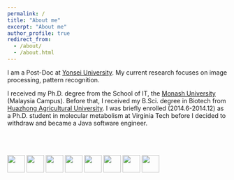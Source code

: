 ```yaml
---
permalink: /
title: "About me"
excerpt: "About me"
author_profile: true
redirect_from: 
  - /about/
  - /about.html
---
```



I am a Post-Doc at [Yonsei University](https://www.yonsei.ac.kr/). My current research focuses on image processing, pattern recognition.

I received my Ph.D. degree from the School of IT, the [Monash University](https://monash.edu/) (Malaysia Campus).
Before that, I received my B.Sci. degree in Biotech from [Huazhong Agricultural University](http://www.hzau.edu.cn/). 
I was briefly enrolled (2014.6-2014.12) as a Ph.D. student in molecular metabolism at Virginia Tech before I decided to withdraw and became a Java software engineer. 

<br/>
<br/>
<br/>
<div class="logo">
<a ><img src="/images/logo/monash.png" style="height: 40px;"></a>
<a ><img src="/images/logo/hzau.png" style="height: 40px;"></a>
<a ><img src="/images/logo/yonsei.png" style="height: 40px;"></a>
<a ><img src="/images/logo/Tsinghua.png" style="height: 40px;"></a>
<a ><img src="/images/logo/vt.jpg" style="height: 40px;"></a>
<a ><img src="/images/logo/EURECOM.jpg" style="height: 40px;"></a>
<a ><img src="/images/logo/uniss.png" style="height: 40px;"></a>
<a ><img src="/images/logo/Salzburg.png" style="height: 40px;"></a>
</div>

[comment]: <> (<a ><img src="/images/logo/TCL.png" style="height: 40px;"></a>)
